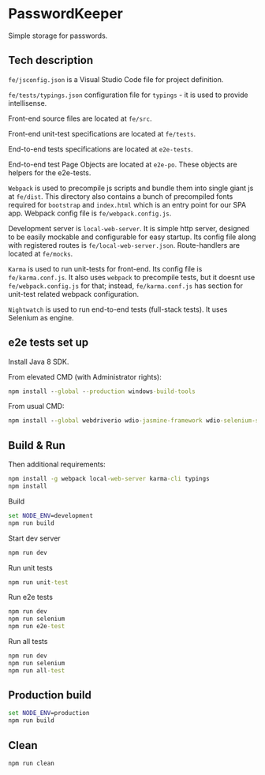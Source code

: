 # PasswordKeeper

Simple storage for passwords.

## Tech description

`fe/jsconfig.json` is a Visual Studio Code file for project definition.

`fe/tests/typings.json` configuration file for `typings` - it is used to provide intellisense.

Front-end source files are located at `fe/src`.

Front-end unit-test specifications are located at `fe/tests`.

End-to-end tests specifications are located at `e2e-tests`.

End-to-end test Page Objects are located at `e2e-po`. These objects are helpers for the e2e-tests.

`Webpack` is used to precompile js scripts and bundle them into single giant js at `fe/dist`. This directory also contains a bunch of precompiled fonts required for `bootstrap` and `index.html` which is an entry point for our SPA app. Webpack config file is `fe/webpack.config.js`.

Development server is `local-web-server`. It is simple http server, designed to be easily mockable and configurable for easy startup. Its config file along with registered routes is `fe/local-web-server.json`. Route-handlers are located at `fe/mocks`.

`Karma` is used to run unit-tests for front-end. Its config file is `fe/karma.conf.js`. It also uses `webpack` to precompile tests, but it doesnt use `fe/webpack.config.js` for that; instead, `fe/karma.conf.js` has section for unit-test related webpack configuration.

`Nightwatch` is used to run end-to-end tests (full-stack tests). It uses Selenium as engine.

## e2e tests set up

Install Java 8 SDK.

From elevated CMD (with Administrator rights):

```bat
npm install --global --production windows-build-tools
```

From usual CMD:

```bat
npm install --global webdriverio wdio-jasmine-framework wdio-selenium-standalone-service
```

## Build & Run

Then additional requirements:

```bat
npm install -g webpack local-web-server karma-cli typings
npm install
```

Build

```bat
set NODE_ENV=development
npm run build
```

Start dev server

```bat
npm run dev
```

Run unit tests

```bat
npm run unit-test
```

Run e2e tests

```bat
npm run dev
npm run selenium
npm run e2e-test
```

Run all tests

```bat
npm run dev
npm run selenium
npm run all-test
```

## Production build

```bat
set NODE_ENV=production
npm run build
```

## Clean

```bat
npm run clean
```